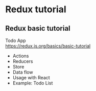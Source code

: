 # Redux tutorial
## Redux basic tutorial
Todo App  
https://redux.js.org/basics/basic-tutorial

- Actions
- Reducers
- Store
- Data flow
- Usage with React
- Example: Todo List